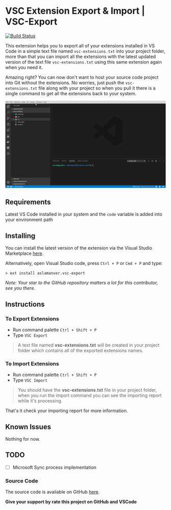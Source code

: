 # VSC Extension Export & Import | VSC-Export

[![Build Status](https://travis-ci.org/aslamanver/vsc-export.svg?branch=master)](https://travis-ci.org/aslamanver/vsc-export)

This extension helps you to export all of your extensions installed in VS Code in a simple text file named `vsc-extensions.txt` into your project folder, more than that you can import all the extensions with the latest updated version of the text file `vsc-extensions.txt` using this same extension again when you need it.

Amazing right? 
You can now don't want to host your source code project into Git without the extensions. No worries, just push the `vsc-extensions.txt` file along with your project so when you pull it there is a single command to get all the extensions back to your system.

[![Screenshot](https://raw.githubusercontent.com/aslamanver/jar-builder/master/resources/screens.gif)](https://raw.githubusercontent.com/aslamanver/jar-builder/master/resources/screens.gif)

## Requirements

Latest VS Code installed in your system and the `code` variable is added into your environment path

## Installing

You can install the latest version of the extension via the Visual Studio Marketplace [here](https://marketplace.visualstudio.com/items?itemName=aslamanver.vsc-export).

Alternatively, open Visual Studio code, press `Ctrl + P` or `Cmd + P` and type:

    > ext install aslamanver.vsc-export

*Note: Your star to the GitHub repository matters a lot for this contributor, see you there.*

## Instructions

### To Export Extensions

* Run command palette `Ctrl + Shift + P`
* Type `VSC Export`

> A text file named <b>vsc-extensions.txt</b> will be created in your project folder which contains all of the exported extensions names.

### To Import Extensions

* Run command palette `Ctrl + Shift + P`
* Type `VSC Import`

> You should have the <b>vsc-extensions.txt</b> file in your project folder, when you run the import command you can see the importing report while it's processing.

That's it check your importing report for more information.

## Known Issues

Nothing for now.

## TODO

- [ ] Microsoft Sync process implementation

### Source Code

The source code is available on GitHub [here](https://github.com/aslamanver/vsc-export).

**Give your support by rate this project on GitHub and VSCode**